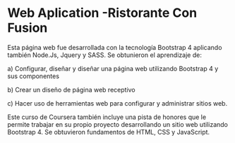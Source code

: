 # Web Aplication -Ristorante Con Fusion

Esta página web fue desarrollada con la tecnología Bootstrap 4 aplicando también Node.Js, Jquery y SASS.
Se obtunieron el aprendizaje de: 

a) Configurar, diseñar y diseñar una página web utilizando Bootstrap 4 y sus componentes

b) Crear un diseño de página web receptivo  

c) Hacer uso de herramientas web para configurar y administrar sitios web.

Este curso de Coursera también incluye una pista de honores que le permite trabajar en su propio proyecto desarrollando un sitio web utilizando Bootstrap 4. 
Se obtuvieron fundamentos de HTML, CSS y JavaScript.
